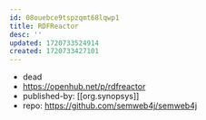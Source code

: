 ```yaml
---
id: 08ouebce9tspzqmt68lqwp1
title: RDFReactor
desc: ''
updated: 1720733524914
created: 1720733427101
---
```


- dead
- https://openhub.net/p/rdfreactor
- published-by: [[org.synopsys]]
- repo: https://github.com/semweb4j/semweb4j
